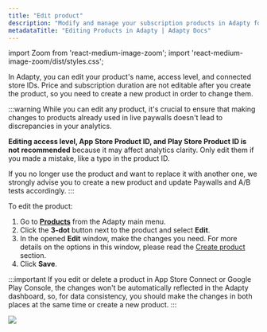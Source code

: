 ```yaml
---
title: "Edit product"
description: "Modify and manage your subscription products in Adapty for better revenue tracking."
metadataTitle: "Editing Products in Adapty | Adapty Docs"
---
```


import Zoom from 'react-medium-image-zoom';
import 'react-medium-image-zoom/dist/styles.css';

In Adapty, you can edit your product's name, access level, and connected store IDs. Price and subscription duration are not editable after you create the product, so you need to create a new product in order to change them.

:::warning
While you can edit any product, it's crucial to ensure that making changes to products already used in live paywalls doesn't lead to discrepancies in your analytics.

**Editing access level, App Store Product ID, and Play Store Product ID is not recommended** because it may affect analytics clarity. Only edit them if you made a mistake, like a typo in the product ID.

If you no longer use the product and want to replace it with another one, we strongly advise you to create a new product and update Paywalls and A/B tests accordingly.
:::

To edit the product:

1. Go to **[Products](https://app.adapty.io/products)** from the Adapty main menu.
2. Click the **3-dot** button next to the product and select **Edit**.
3. In the opened **Edit** window, make the changes you need. For more details on the options in this window, please read the [Create product](create-product) section.
4. Click **Save**.

:::important
If you edit or delete a product in App Store Connect or Google Play Console, the changes won't be automatically reflected in the Adapty dashboard, so, for data consistency, you should make the changes in both places at the same time or create a new product.
:::

<Zoom>
  <img src={require('./img/edit-product.png').default}
  style={{
    border: '1px solid #727272', /* border width and color */
    width: '700px', /* image width */
    display: 'block', /* for alignment */
    margin: '0 auto' /* center alignment */
  }}
/>
</Zoom>



